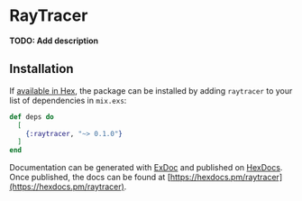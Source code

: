 # RayTracer

**TODO: Add description**

## Installation

If [available in Hex](https://hex.pm/docs/publish), the package can be installed
by adding `raytracer` to your list of dependencies in `mix.exs`:

```elixir
def deps do
  [
    {:raytracer, "~> 0.1.0"}
  ]
end
```

Documentation can be generated with [ExDoc](https://github.com/elixir-lang/ex_doc)
and published on [HexDocs](https://hexdocs.pm). Once published, the docs can
be found at [https://hexdocs.pm/raytracer](https://hexdocs.pm/raytracer).

